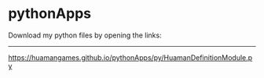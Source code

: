 # pythonApps
Download my python files by opening the links:
********************************************************************************************************************************
https://huamangames.github.io/pythonApps/py/HuamanDefinitionModule.py
